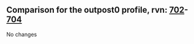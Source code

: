 ## Comparison for the outpost0 profile, rvn: [702](https://github.com/PRO100KatYT/FortniteProfileRevisions/tree/main/profiles/outpost0/702%20outpost0.json)-[704](https://github.com/PRO100KatYT/FortniteProfileRevisions/tree/main/profiles/outpost0/704%20outpost0.json)

No changes
